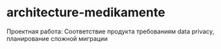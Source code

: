 # architecture-medikamente
Проектная работа: Соответствие продукта требованиям data privacy, планирование сложной миграции
